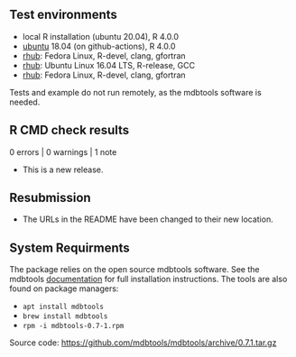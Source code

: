 ## Test environments
* local R installation (ubuntu 20.04), R 4.0.0
* [ubuntu](https://github.com/kiernann/mdbr/actions) 18.04 (on github-actions), R 4.0.0
* [rhub](https://builder.r-hub.io/status/mdbr_0.1.1.tar.gz-b4490e7b655f472fa88ed1abe473320b): Fedora Linux, R-devel, clang, gfortran
* [rhub](https://builder.r-hub.io/status/mdbr_0.1.1.tar.gz-66a7afa7897f43538970e18ca03ac013): Ubuntu Linux 16.04 LTS, R-release, GCC
* [rhub](https://builder.r-hub.io/status/mdbr_0.1.1.tar.gz-b4490e7b655f472fa88ed1abe473320b): Fedora Linux, R-devel, clang, gfortran

Tests and example do not run remotely, as the mdbtools software is needed.

## R CMD check results

0 errors | 0 warnings | 1 note

* This is a new release.

## Resubmission

* The URLs in the README have been changed to their new location.

## System Requirments

The package relies on the open source mdbtools software. See the mdbtools 
[documentation](http://mdbtools.sourceforge.net/install/) for full installation
instructions. The tools are also found on package managers:

* `apt install mdbtools`
* `brew install mdbtools`
* `rpm -i mdbtools-0.7-1.rpm `

Source code: https://github.com/mdbtools/mdbtools/archive/0.7.1.tar.gz
